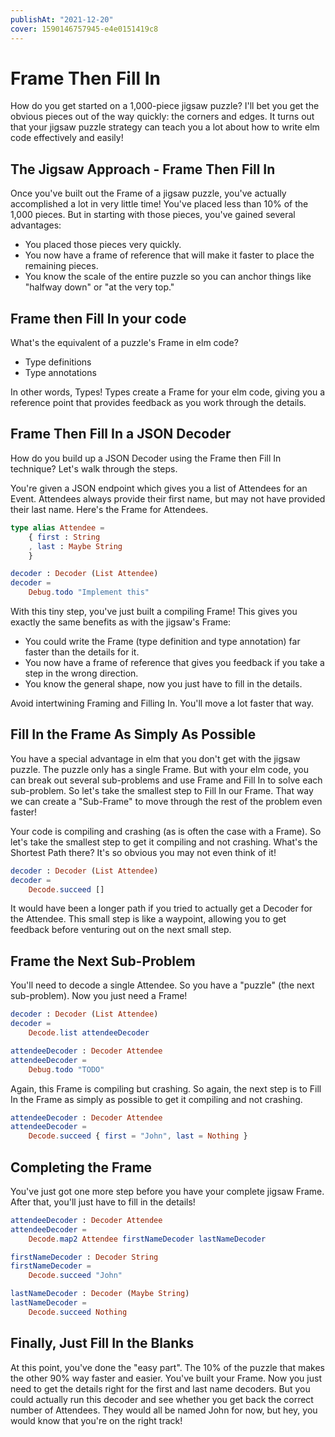 ```yaml
---
publishAt: "2021-12-20"
cover: 1590146757945-e4e0151419c8
---
```


# Frame Then Fill In

How do you get started on a 1,000-piece jigsaw puzzle? I'll bet you get the obvious pieces out of the way quickly: the corners and edges. It turns out that your jigsaw puzzle strategy can teach you a lot about how to write elm code effectively and easily!

## The Jigsaw Approach - Frame Then Fill In

Once you've built out the Frame of a jigsaw puzzle, you've actually accomplished a lot in very little time! You've placed less than 10% of the 1,000 pieces. But in starting with those pieces, you've gained several advantages:

- You placed those pieces very quickly.
- You now have a frame of reference that will make it faster to place the remaining pieces.
- You know the scale of the entire puzzle so you can anchor things like "halfway down" or "at the very top."

## Frame then Fill In your code

What's the equivalent of a puzzle's Frame in elm code?

- Type definitions
- Type annotations

In other words, Types! Types create a Frame for your elm code, giving you a reference point that provides feedback as you work through the details.

## Frame Then Fill In a JSON Decoder

How do you build up a JSON Decoder using the Frame then Fill In technique? Let's walk through the steps.

You're given a JSON endpoint which gives you a list of Attendees for an Event. Attendees always provide their first name, but may not have provided their last name. Here's the Frame for Attendees.

```elm
type alias Attendee =
    { first : String
    , last : Maybe String
    }

decoder : Decoder (List Attendee)
decoder =
    Debug.todo "Implement this"
```

With this tiny step, you've just built a compiling Frame! This gives you exactly the same benefits as with the jigsaw's Frame:

- You could write the Frame (type definition and type annotation) far faster than the details for it.
- You now have a frame of reference that gives you feedback if you take a step in the wrong direction.
- You know the general shape, now you just have to fill in the details.

Avoid intertwining Framing and Filling In. You'll move a lot faster that way.

## Fill In the Frame As Simply As Possible

You have a special advantage in elm that you don't get with the jigsaw puzzle. The puzzle only has a single Frame. But with your elm code, you can break out several sub-problems and use Frame and Fill In to solve each sub-problem. So let's take the smallest step to Fill In our Frame. That way we can create a "Sub-Frame" to move through the rest of the problem even faster!

Your code is compiling and crashing (as is often the case with a Frame). So let's take the smallest step to get it compiling and not crashing. What's the Shortest Path there? It's so obvious you may not even think of it!

```elm
decoder : Decoder (List Attendee)
decoder =
    Decode.succeed []
```

It would have been a longer path if you tried to actually get a Decoder for the Attendee. This small step is like a waypoint, allowing you to get feedback before venturing out on the next small step.

## Frame the Next Sub-Problem

You'll need to decode a single Attendee. So you have a "puzzle" (the next sub-problem). Now you just need a Frame!

```elm
decoder : Decoder (List Attendee)
decoder =
    Decode.list attendeeDecoder

attendeeDecoder : Decoder Attendee
attendeeDecoder =
    Debug.todo "TODO"
```

Again, this Frame is compiling but crashing. So again, the next step is to Fill In the Frame as simply as possible to get it compiling and not crashing.

```elm
attendeeDecoder : Decoder Attendee
attendeeDecoder =
    Decode.succeed { first = "John", last = Nothing }
```

## Completing the Frame

You've just got one more step before you have your complete jigsaw Frame. After that, you'll just have to fill in the details!

```elm
attendeeDecoder : Decoder Attendee
attendeeDecoder =
    Decode.map2 Attendee firstNameDecoder lastNameDecoder

firstNameDecoder : Decoder String
firstNameDecoder =
    Decode.succeed "John"

lastNameDecoder : Decoder (Maybe String)
lastNameDecoder =
    Decode.succeed Nothing
```

## Finally, Just Fill In the Blanks

At this point, you've done the "easy part". The 10% of the puzzle that makes the other 90% way faster and easier. You've built your Frame. Now you just need to get the details right for the first and last name decoders. But you could actually run this decoder and see whether you get back the correct number of Attendees. They would all be named John for now, but hey, you would know that you're on the right track!
